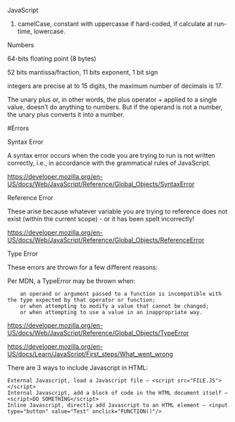 JavaScript

1. camelCase, constant with uppercasse if hard-coded, if calculate at run-time, lowercase.

Numbers

64-bits floating point (8 bytes)

52 bits mantissa/fraction, 11 bits exponent, 1 bit sign

integers are precise at to 15 digits, the maximum number of decimals is 17.

The unary plus or, in other words, the plus operator + applied to a single value, doesn’t do anything to numbers. But if the operand is not a number, the unary plus converts it into a number.

#Errors

Syntax Error

A syntax error occurs when the code you are trying to run is not written correctly, i.e., in accordance with the grammatical rules of JavaScript.

https://developer.mozilla.org/en-US/docs/Web/JavaScript/Reference/Global_Objects/SyntaxError

Reference Error

These arise because whatever variable you are trying to reference does not exist (within the current scope) - or it has been spelt incorrectly!

https://developer.mozilla.org/en-US/docs/Web/JavaScript/Reference/Global_Objects/ReferenceError

Type Error

These errors are thrown for a few different reasons:

Per MDN, a TypeError may be thrown when:

        an operand or argument passed to a function is incompatible with the type expected by that operator or function;
        or when attempting to modify a value that cannot be changed;
        or when attempting to use a value in an inappropriate way.

https://developer.mozilla.org/en-US/docs/Web/JavaScript/Reference/Global_Objects/TypeError

https://developer.mozilla.org/en-US/docs/Learn/JavaScript/First_steps/What_went_wrong



There are 3 ways to include Javascript in HTML:

    External Javascript, load a Javascript file – <script src="FILE.JS"></script>
    Internal Javascript, add a block of code in the HTML document itself – <script>DO SOMETHING</script>
    Inline Javascript, directly add Javascript to an HTML element – <input type="button" value="Test" onclick="FUNCTION()"/> 


